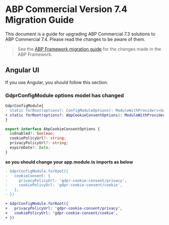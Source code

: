 # ABP Commercial Version 7.4 Migration Guide

This document is a guide for upgrading ABP Commercial 7.3 solutions to ABP Commercial 7.4. Please read the changes to be aware of them.

> See the [ABP Framework migration guide]([https://blog.abp.io/abp/announcing-abp-7-4-stable-release](https://docs.abp.io/en/abp/7.4/Migration-Guides/Abp-7_4)) for the changes made in the ABP Framework.

## Angular UI
If you use Angular, you should follow this section.

### GdprConfigModule options model has changed
```diff
GdprConfigModule{
- static forRoot(options?: ConfigModuleOptions): ModuleWithProviders<GdprConfigModule> {
+ static forRoot(options?: AbpCookieConsentOptions): ModuleWithProviders<GdprConfigModule> {
}
```

```ts
export interface AbpCookieConsentOptions {
  isEnabled?: boolean;
  cookiePolicyUrl?: string;
  privacyPolicyUrl?: string;
  expireDate?: Date;
}
```

**so you should change your app.module.ts imports as below**
```diff
- GdprConfigModule.forRoot({
-   cookieConsent: {
-     privacyPolicyUrl: 'gdpr-cookie-consent/privacy',
-     cookiePolicyUrl: 'gdpr-cookie-consent/cookie',
-   },
- })

+ GdprConfigModule.forRoot({
+   privacyPolicyUrl: 'gdpr-cookie-consent/privacy',
+   cookiePolicyUrl: 'gdpr-cookie-consent/cookie',
+ }) 
```
